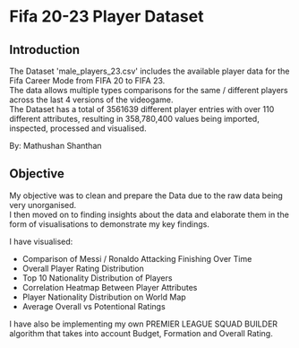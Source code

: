 # Fifa 20-23 Player Dataset

## Introduction
The Dataset 'male_players_23.csv' includes the available player data for the Fifa Career Mode from FIFA 20 to FIFA 23.  
The data allows multiple types comparisons for the same / different players across the last 4 versions of the videogame.   
The Dataset has a total of 3561639 different player entries with over 110 different attributes, resulting in 358,780,400 values being imported, inspected, processed and visualised.  
 
By: Mathushan Shanthan

## Objective  
My objective was to clean and prepare the Data due to the raw data being very unorganised.  
I then moved on to finding insights about the data and elaborate them in the form of visualisations to demonstrate my key findings.

I have visualised:  
- Comparison of Messi / Ronaldo Attacking Finishing Over Time  
- Overall Player Rating Distribution  
- Top 10 Nationality Distribution of Players  
- Correlation Heatmap Between Player Attributes  
- Player Nationality Distribution on World Map  
- Average Overall vs Potentional Ratings  
  
I have also be implementing my own PREMIER LEAGUE SQUAD BUILDER algorithm that takes into account Budget, Formation and Overall Rating.
